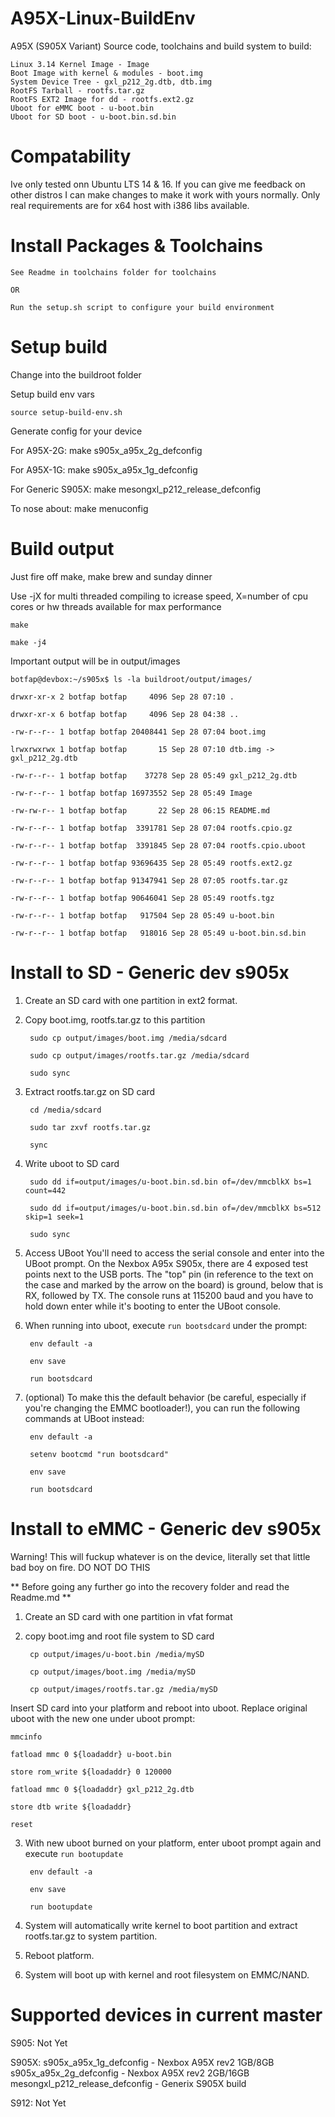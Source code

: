 # A95X-Linux-BuildEnv

A95X (S905X Variant) Source code, toolchains and build system to build:

	Linux 3.14 Kernel Image - Image
	Boot Image with kernel & modules - boot.img
	System Device Tree - gxl_p212_2g.dtb, dtb.img
	RootFS Tarball - rootfs.tar.gz
	RootFS EXT2 Image for dd - rootfs.ext2.gz
	Uboot for eMMC boot - u-boot.bin
	Uboot for SD boot - u-boot.bin.sd.bin

# Compatability
Ive only tested onn Ubuntu LTS 14 & 16. If you can give me feedback on other distros I can make changes to make it work with yours normally. Only real requirements are for x64 host with i386 libs available.

# Install Packages & Toolchains
	See Readme in toolchains folder for toolchains
	
	OR
	
	Run the setup.sh script to configure your build environment

# Setup build
Change into the buildroot folder

Setup build env vars

	source setup-build-env.sh


Generate config for your device

For A95X-2G:		make s905x_a95x_2g_defconfig

For A95X-1G:		make s905x_a95x_1g_defconfig

For Generic S905X:	make mesongxl_p212_release_defconfig

To nose about:		make menuconfig

# Build output
Just fire off make, make brew and sunday dinner

Use -jX for multi threaded compiling to icrease speed, X=number of cpu cores or hw threads available for max performance

	make

	make -j4


Important output will be in output/images

	botfap@devbox:~/s905x$ ls -la buildroot/output/images/

	drwxr-xr-x 2 botfap botfap     4096 Sep 28 07:10 .

	drwxr-xr-x 6 botfap botfap     4096 Sep 28 04:38 ..

	-rw-r--r-- 1 botfap botfap 20408441 Sep 28 07:04 boot.img

	lrwxrwxrwx 1 botfap botfap       15 Sep 28 07:10 dtb.img -> gxl_p212_2g.dtb

	-rw-r--r-- 1 botfap botfap    37278 Sep 28 05:49 gxl_p212_2g.dtb

	-rw-r--r-- 1 botfap botfap 16973552 Sep 28 05:49 Image

	-rw-rw-r-- 1 botfap botfap       22 Sep 28 06:15 README.md

	-rw-r--r-- 1 botfap botfap  3391781 Sep 28 07:04 rootfs.cpio.gz

	-rw-r--r-- 1 botfap botfap  3391845 Sep 28 07:04 rootfs.cpio.uboot

	-rw-r--r-- 1 botfap botfap 93696435 Sep 28 05:49 rootfs.ext2.gz

	-rw-r--r-- 1 botfap botfap 91347941 Sep 28 07:05 rootfs.tar.gz

	-rw-r--r-- 1 botfap botfap 90646041 Sep 28 05:49 rootfs.tgz

	-rw-r--r-- 1 botfap botfap   917504 Sep 28 05:49 u-boot.bin

	-rw-r--r-- 1 botfap botfap   918016 Sep 28 05:49 u-boot.bin.sd.bin

# Install to SD - Generic dev s905x
1. Create an SD card with one partition in ext2 format.

2. Copy boot.img, rootfs.tar.gz to this partition

        sudo cp output/images/boot.img /media/sdcard

        sudo cp output/images/rootfs.tar.gz /media/sdcard

        sudo sync
	
3. Extract rootfs.tar.gz on SD card

        cd /media/sdcard
	
        sudo tar zxvf rootfs.tar.gz
	
        sync

4. Write uboot to SD card

        sudo dd if=output/images/u-boot.bin.sd.bin of=/dev/mmcblkX bs=1 count=442

        sudo dd if=output/images/u-boot.bin.sd.bin of=/dev/mmcblkX bs=512 skip=1 seek=1

        sudo sync

5. Access UBoot
You'll need to access the serial console and enter into the UBoot prompt.
On the Nexbox A95x S905x, there are 4 exposed test points next to the USB ports. The "top" pin (in reference to the text on the case and marked by the arrow on the board) is ground, below that is RX, followed by TX. The console runs at 115200 baud and you have to hold down enter while it's booting to enter the UBoot console. 

6. When running into uboot, execute `run bootsdcard` under the prompt:

        env default -a
	
        env save

        run bootsdcard

7. (optional) To make this the default behavior (be careful, especially if you're changing the EMMC bootloader!), you can run the following commands at UBoot instead:

        env default -a
	
        setenv bootcmd "run bootsdcard"
	
        env save
	
        run bootsdcard

# Install to eMMC - Generic dev s905x
Warning! 	This will fuckup whatever is on the device, literally set that little bad boy on fire. DO NOT DO THIS

** Before going any further go into the recovery folder and read the Readme.md **


1. Create an SD card with one partition in vfat format

2. copy boot.img and root file system to SD card

        cp output/images/u-boot.bin /media/mySD

        cp output/images/boot.img /media/mySD

        cp output/images/rootfs.tar.gz /media/mySD 

Insert SD card into your platform and reboot into uboot. Replace original uboot with the new one under uboot prompt:

	mmcinfo

	fatload mmc 0 ${loadaddr} u-boot.bin

	store rom_write	${loadaddr} 0 120000

	fatload mmc 0 ${loadaddr} gxl_p212_2g.dtb

	store dtb write	${loadaddr}

	reset

3. With new uboot burned on your platform, enter uboot prompt again and execute `run bootupdate`

        env default -a

        env save

        run bootupdate

4. System will automatically write kernel to boot partition and extract rootfs.tar.gz to system partition.

5. Reboot platform.

6. System will boot up with kernel and root filesystem on EMMC/NAND.



# Supported devices in current master

S905:
	Not Yet

S905X:
	s905x_a95x_1g_defconfig - Nexbox A95X rev2 1GB/8GB
	s905x_a95x_2g_defconfig - Nexbox A95X rev2 2GB/16GB
	mesongxl_p212_release_defconfig - Generix S905X build

S912:
	Not Yet
